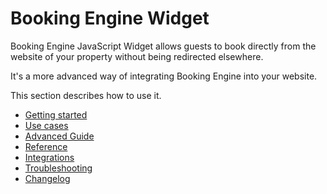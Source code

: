 # Booking Engine Widget

Booking Engine JavaScript Widget allows guests to book directly from the website of your property without being redirected elsewhere.

It's a more advanced way of integrating Booking Engine into your website.

This section describes how to use it.

* [Getting started](./getting-started.md)
* [Use cases](./use-cases/README.md)
* [Advanced Guide](./advanced-guide.md)
* [Reference](./reference.md)
* [Integrations](./integrations.md)
* [Troubleshooting](./troubleshooting.md)
* [Changelog](./changelog.md)
